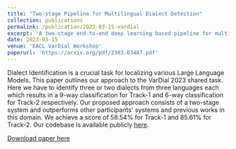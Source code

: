 ```yaml
---
title: "Two-stage Pipeline for Multilingual Dialect Detection"
collection: publications
permalink: /publication/2023-03-15-vardial
excerpt: 'A two-stage end-to-end deep learning based pipeline for multilingual dialect detection.'
date: 2023-03-15
venue: 'EACL VarDial Workshop'
paperurl: 'https://arxiv.org/pdf/2303.03487.pdf'
---
```

Dialect Identification is a crucial task for localizing various Large Language Models. This paper outlines our approach to the VarDial 2023 shared task. Here we have to identify three or two dialects from three languages each which results in a 9-way classification for Track-1 and 6-way classification for Track-2 respectively. Our proposed approach consists of a two-stage system and outperforms other participants' systems and previous works in this domain. We achieve a score of 58.54% for Track-1 and 85.61% for Track-2. Our codebase is available publicly [here](https://github.com/ankit-vaidya19/EACL_VarDial2023).

[Download paper here](https://arxiv.org/pdf/2303.03487.pdf)

